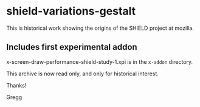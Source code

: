 # shield-variations-gestalt

This is historical work showing the origins of the SHIELD project at mozilla.

## Includes first experimental addon

x-screen-draw-performance-shield-study-1.xpi is in the `x-addon` directory.

This archive is now read only, and only for historical interest.

Thanks!

Gregg


